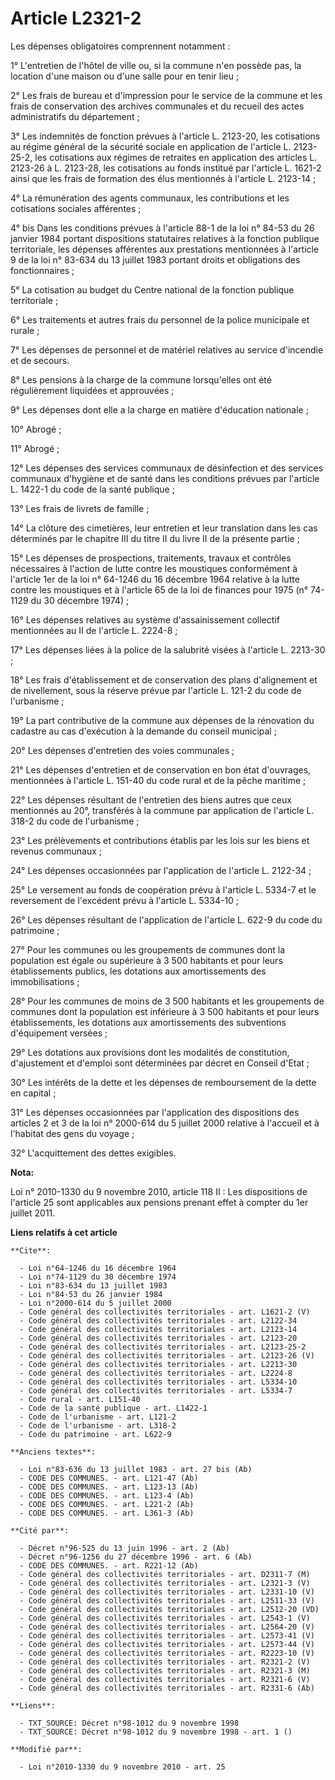# Article L2321-2

Les dépenses obligatoires comprennent notamment : 

1° L'entretien de l'hôtel de ville ou, si la commune n'en possède pas, la location d'une maison ou d'une salle pour en tenir
lieu ; 

2° Les frais de bureau et d'impression pour le service de la commune et les frais de conservation des archives communales et
du recueil des actes administratifs du département ; 

3° Les indemnités de fonction prévues à l'article L. 2123-20, les cotisations au régime général de la sécurité sociale en
application de l'article L. 2123-25-2, les cotisations aux régimes de retraites en application des articles L. 2123-26 à L.
2123-28, les cotisations au fonds institué par l'article L. 1621-2 ainsi que les frais de formation des élus mentionnés à
l'article L. 2123-14 ; 

4° La rémunération des agents communaux, les contributions et les cotisations sociales afférentes ; 

4° bis Dans les conditions prévues à l'article 88-1 de la loi n° 84-53 du 26 janvier 1984 portant dispositions statutaires
relatives à la fonction publique territoriale, les dépenses afférentes aux prestations mentionnées à l'article 9 de la loi n°
83-634 du 13 juillet 1983 portant droits et obligations des fonctionnaires ; 

5° La cotisation au budget du Centre national de la fonction publique territoriale ; 

6° Les traitements et autres frais du personnel de la police municipale et rurale ; 

7° Les dépenses de personnel et de matériel relatives au service d'incendie et de secours. 

8° Les pensions à la charge de la commune lorsqu'elles ont été régulièrement liquidées et approuvées ; 

9° Les dépenses dont elle a la charge en matière d'éducation nationale ; 

10° Abrogé ; 

11° Abrogé ; 

12° Les dépenses des services communaux de désinfection et des services communaux d'hygiène et de santé dans les conditions
prévues par l'article L. 1422-1 du code de la santé publique ; 

13° Les frais de livrets de famille ; 

14° La clôture des cimetières, leur entretien et leur translation dans les cas déterminés par le chapitre III du titre II du
livre II de la présente partie ; 

15° Les dépenses de prospections, traitements, travaux et contrôles nécessaires à l'action de lutte contre les moustiques
conformément à l'article 1er de la loi n° 64-1246 du 16 décembre 1964 relative à la lutte contre les moustiques et à
l'article 65 de la loi de finances pour 1975 (n° 74-1129 du 30 décembre 1974) ; 

16° Les dépenses relatives au système d'assainissement collectif mentionnées au II de l'article L. 2224-8 ; 

17° Les dépenses liées à la police de la salubrité visées à l'article L. 2213-30 ; 

18° Les frais d'établissement et de conservation des plans d'alignement et de nivellement, sous la réserve prévue par
l'article L. 121-2 du code de l'urbanisme ; 

19° La part contributive de la commune aux dépenses de la rénovation du cadastre au cas d'exécution à la demande du conseil
municipal ; 

20° Les dépenses d'entretien des voies communales ; 

21° Les dépenses d'entretien et de conservation en bon état d'ouvrages, mentionnées à l'article L. 151-40 du code rural et de
la pêche maritime ; 

22° Les dépenses résultant de l'entretien des biens autres que ceux mentionnés au 20°, transférés à la commune par
application de l'article L. 318-2 du code de l'urbanisme ; 

23° Les prélèvements et contributions établis par les lois sur les biens et revenus communaux ; 

24° Les dépenses occasionnées par l'application de l'article L. 2122-34 ; 

25° Le versement au fonds de coopération prévu à l'article L. 5334-7 et le reversement de l'excédent prévu à l'article L.
5334-10 ; 

26° Les dépenses résultant de l'application de l'article L. 622-9 du code du patrimoine ; 

27° Pour les communes ou les groupements de communes dont la population est égale ou supérieure à 3 500 habitants et pour
leurs établissements publics, les dotations aux amortissements des immobilisations ; 

28° Pour les communes de moins de 3 500 habitants et les groupements de communes dont la population est inférieure à 3 500
habitants et pour leurs établissements, les dotations aux amortissements des subventions d'équipement versées ; 

29° Les dotations aux provisions dont les modalités de constitution, d'ajustement et d'emploi sont déterminées par décret en
Conseil d'Etat ; 

30° Les intérêts de la dette et les dépenses de remboursement de la dette en capital ; 

31° Les dépenses occasionnées par l'application des dispositions des articles 2 et 3 de la loi n° 2000-614 du 5 juillet 2000
relative à l'accueil et à l'habitat des gens du voyage ; 

32° L'acquittement des dettes exigibles.

**Nota:**

Loi n° 2010-1330 du 9 novembre 2010, article 118 II : Les dispositions de l'article 25 sont applicables aux pensions prenant
effet à compter du 1er juillet 2011.

**Liens relatifs à cet article**

	**Cite**:

	  - Loi n°64-1246 du 16 décembre 1964
	  - Loi n°74-1129 du 30 décembre 1974
	  - Loi n°83-634 du 13 juillet 1983
	  - Loi n°84-53 du 26 janvier 1984
	  - Loi n°2000-614 du 5 juillet 2000
	  - Code général des collectivités territoriales - art. L1621-2 (V)
	  - Code général des collectivités territoriales - art. L2122-34
	  - Code général des collectivités territoriales - art. L2123-14
	  - Code général des collectivités territoriales - art. L2123-20
	  - Code général des collectivités territoriales - art. L2123-25-2
	  - Code général des collectivités territoriales - art. L2123-26 (V)
	  - Code général des collectivités territoriales - art. L2213-30
	  - Code général des collectivités territoriales - art. L2224-8
	  - Code général des collectivités territoriales - art. L5334-10
	  - Code général des collectivités territoriales - art. L5334-7
	  - Code rural - art. L151-40
	  - Code de la santé publique - art. L1422-1
	  - Code de l'urbanisme - art. L121-2
	  - Code de l'urbanisme - art. L318-2
	  - Code du patrimoine - art. L622-9

	**Anciens textes**:

	  - Loi n°83-636 du 13 juillet 1983 - art. 27 bis (Ab)
	  - CODE DES COMMUNES. - art. L121-47 (Ab)
	  - CODE DES COMMUNES. - art. L123-13 (Ab)
	  - CODE DES COMMUNES. - art. L123-4 (Ab)
	  - CODE DES COMMUNES. - art. L221-2 (Ab)
	  - CODE DES COMMUNES. - art. L361-3 (Ab)

	**Cité par**:

	  - Décret n°96-525 du 13 juin 1996 - art. 2 (Ab)
	  - Décret n°96-1256 du 27 décembre 1996 - art. 6 (Ab)
	  - CODE DES COMMUNES. - art. R221-12 (Ab)
	  - Code général des collectivités territoriales - art. D2311-7 (M)
	  - Code général des collectivités territoriales - art. L2321-3 (V)
	  - Code général des collectivités territoriales - art. L2331-10 (V)
	  - Code général des collectivités territoriales - art. L2511-33 (V)
	  - Code général des collectivités territoriales - art. L2512-20 (VD)
	  - Code général des collectivités territoriales - art. L2543-1 (V)
	  - Code général des collectivités territoriales - art. L2564-20 (V)
	  - Code général des collectivités territoriales - art. L2573-41 (V)
	  - Code général des collectivités territoriales - art. L2573-44 (V)
	  - Code général des collectivités territoriales - art. R2223-10 (V)
	  - Code général des collectivités territoriales - art. R2321-2 (V)
	  - Code général des collectivités territoriales - art. R2321-3 (M)
	  - Code général des collectivités territoriales - art. R2321-6 (V)
	  - Code général des collectivités territoriales - art. R2331-6 (Ab)

	**Liens**:

	  - TXT_SOURCE: Décret n°98-1012 du 9 novembre 1998
	  - TXT_SOURCE: Décret n°98-1012 du 9 novembre 1998 - art. 1 ()

	**Modifié par**:

	  - Loi n°2010-1330 du 9 novembre 2010 - art. 25
